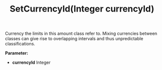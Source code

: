 ﻿---
uid: crmscript_ref_NSAmountClassEntity_SetCurrencyId
title: SetCurrencyId(Integer currencyId)
intellisense: NSAmountClassEntity.SetCurrencyId
keywords: NSAmountClassEntity, GetCurrencyId
so.topic: reference
---

Currency the limits in this amount class refer to. Mixing currencies between classes can give rise to overlapping intervals and thus unpredictable classifications.

**Parameter:** 
 - **currencyId** Integer

